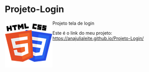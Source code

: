 # Projeto-Login

<img src="Imagens/HTML-CSS.png" alt="Logo" align="left" width="150">

 Projeto tela de login

 Este é o link do meu projeto: https://anajulialeite.github.io/Projeto-Login/
